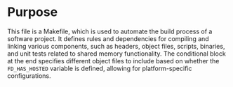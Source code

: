 # Purpose
This file is a Makefile, which is used to automate the build process of a software project. It defines rules and dependencies for compiling and linking various components, such as headers, object files, scripts, binaries, and unit tests related to shared memory functionality. The conditional block at the end specifies different object files to include based on whether the `FD_HAS_HOSTED` variable is defined, allowing for platform-specific configurations.
